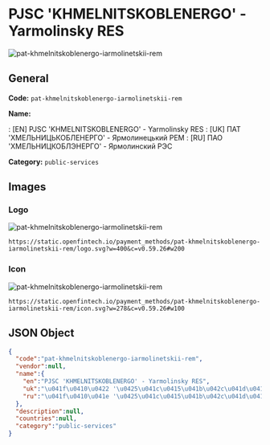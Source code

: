 
# PJSC 'KHMELNITSKOBLENERGO' - Yarmolinsky RES 
![pat-khmelnitskoblenergo-iarmolinetskii-rem](https://static.openfintech.io/payment_methods/pat-khmelnitskoblenergo-iarmolinetskii-rem/logo.svg?w=400&c=v0.59.26#w200)  

## General 
**Code:** `pat-khmelnitskoblenergo-iarmolinetskii-rem` 
 
**Name:** 
 
:	[EN] PJSC 'KHMELNITSKOBLENERGO' - Yarmolinsky RES 
:	[UK] ПАТ 'ХМЕЛЬНИЦЬКОБЛЕНЕРГО' - Ярмолинецький РЕМ 
:	[RU] ПАО 'ХМЕЛЬНИЦКОБЛЭНЕРГО' - Ярмолинский РЭС 
 
**Category:** `public-services` 
 

## Images 

### Logo 
![pat-khmelnitskoblenergo-iarmolinetskii-rem](https://static.openfintech.io/payment_methods/pat-khmelnitskoblenergo-iarmolinetskii-rem/logo.svg?w=400&c=v0.59.26#w200)  

```
https://static.openfintech.io/payment_methods/pat-khmelnitskoblenergo-iarmolinetskii-rem/logo.svg?w=400&c=v0.59.26#w200
```  

### Icon 
![pat-khmelnitskoblenergo-iarmolinetskii-rem](https://static.openfintech.io/payment_methods/pat-khmelnitskoblenergo-iarmolinetskii-rem/icon.svg?w=278&c=v0.59.26#w100)  

```
https://static.openfintech.io/payment_methods/pat-khmelnitskoblenergo-iarmolinetskii-rem/icon.svg?w=278&c=v0.59.26#w100
```  

## JSON Object 

```json
{
  "code":"pat-khmelnitskoblenergo-iarmolinetskii-rem",
  "vendor":null,
  "name":{
    "en":"PJSC 'KHMELNITSKOBLENERGO' - Yarmolinsky RES",
    "uk":"\u041f\u0410\u0422 '\u0425\u041c\u0415\u041b\u042c\u041d\u0418\u0426\u042c\u041a\u041e\u0411\u041b\u0415\u041d\u0415\u0420\u0413\u041e' - \u042f\u0440\u043c\u043e\u043b\u0438\u043d\u0435\u0446\u044c\u043a\u0438\u0439 \u0420\u0415\u041c",
    "ru":"\u041f\u0410\u041e '\u0425\u041c\u0415\u041b\u042c\u041d\u0418\u0426\u041a\u041e\u0411\u041b\u042d\u041d\u0415\u0420\u0413\u041e' - \u042f\u0440\u043c\u043e\u043b\u0438\u043d\u0441\u043a\u0438\u0439 \u0420\u042d\u0421"
  },
  "description":null,
  "countries":null,
  "category":"public-services"
}
```  
